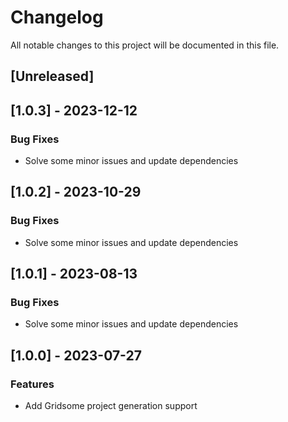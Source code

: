 # Changelog

All notable changes to this project will be documented in this file.

## [Unreleased]
## [1.0.3] - 2023-12-12

### Bug Fixes

- Solve some minor issues and update dependencies

## [1.0.2] - 2023-10-29

### Bug Fixes

- Solve some minor issues and update dependencies

## [1.0.1] - 2023-08-13

### Bug Fixes

- Solve some minor issues and update dependencies

## [1.0.0] - 2023-07-27

### Features

- Add Gridsome project generation support

<!-- generated by git-cliff -->

